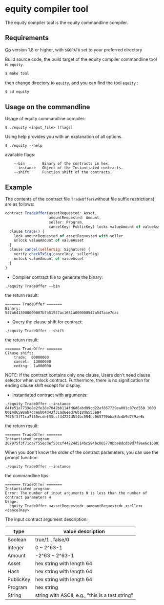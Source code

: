 # equity compiler tool

The equity compiler tool is the equity commandline compiler.

## Requirements

[Go](https://golang.org/doc/install) version 1.8 or higher, with `$GOPATH` set to your preferred directory

Build source code, the build target of the equity compiler commandline tool is `equity`.

```bash
$ make tool
```

then change directory to `equity`, and you can find the tool `equity` :
```bash
$ cd equity
```

## Usage on the commandline

Usage of equity commandline compiler:
```shell
$ ./equity <input_file> [flags]
```

Using help provides you with an explanation of all options.

```shell
$ ./equity --help
```

available flags:
```shell
    --bin        Binary of the contracts in hex.
    --instance   Object of the Instantiated contracts.
    --shift      Function shift of the contracts.
```

## Example

The contents of the contract file `TradeOffer`(without file suffix restrictions) are as follows:
```js
contract TradeOffer(assetRequested: Asset,
                    amountRequested: Amount,
                    seller: Program,
                    cancelKey: PublicKey) locks valueAmount of valueAsset {
  clause trade() {
    lock amountRequested of assetRequested with seller
    unlock valueAmount of valueAsset
  }
  clause cancel(sellerSig: Signature) {
    verify checkTxSig(cancelKey, sellerSig)
    unlock valueAmount of valueAsset
  }
}
```

- Compiler contract file to generate the binary:
```shell
./equity TradeOffer --bin
```

  the return result:
```shell
======= TradeOffer =======
Binary:
547a6413000000007b7b51547ac1631a000000547a547aae7cac
```

- Query the clause shift for contract:
```shell
./equity TradeOffer --shift
```

  the return result:
```shell
======= TradeOffer =======
Clause shift:
    trade:  00000000
    cancel:  13000000
    ending:  1a000000
```

NOTE: 
If the contract contains only one clause, Users don't need clause selector when unlock contract. Furthermore, there is no signification for ending clause shift except for display.

- Instantiated contract with arguments:
```shell
./equity TradeOffer --instance 84fe51a7739e8e2fe28e7042bb114fd6d6abd09cd22af867729ea001c87cd550 1000 0014d6598ab7dce6b04d43f31ad6eed76b18da553e94 7975f3f71ca7f55ecdef53ccf44224d514bc584bc065770bba8dcdb9d7f9ae6c
```

  the return result:
```shell
======= TradeOffer =======
Instantiated program:
207975f3f71ca7f55ecdef53ccf44224d514bc584bc065770bba8dcdb9d7f9ae6c160014d6598ab7dce6b04d43f31ad6eed76b18da553e9402e8032084fe51a7739e8e2fe28e7042bb114fd6d6abd09cd22af867729ea001c87cd550741a547a6413000000007b7b51547ac1631a000000547a547aae7cac00c0
```

When you don't know the order of the contract parameters, you can use the prompt function:
```shell
./equity TradeOffer --instance
```

  the commandline tips:
```shell
======= TradeOffer =======
Instantiated program:
Error: The number of input arguments 0 is less than the number of contract parameters 4
Usage:
  equity TradeOffer <assetRequested> <amountRequested> <seller> <cancelKey>
```

The input contract argument description:

| type | value description |
| ---- | ----------- |
| Boolean | true/1 , false/0 |
| Integer | 0 ~ 2^63-1 |
| Amount | -2^63 ~ 2^63-1 |
| Asset | hex string with length 64 |
| Hash | hex string with length 64 |
| PublicKey | hex string with length 64 |
| Program | hex string |
| String | string with ASCII, e.g., "this is a test string" |
